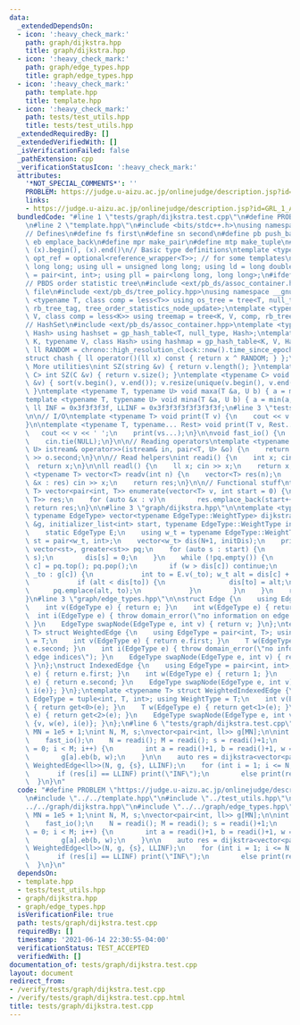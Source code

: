 ```yaml
---
data:
  _extendedDependsOn:
  - icon: ':heavy_check_mark:'
    path: graph/dijkstra.hpp
    title: graph/dijkstra.hpp
  - icon: ':heavy_check_mark:'
    path: graph/edge_types.hpp
    title: graph/edge_types.hpp
  - icon: ':heavy_check_mark:'
    path: template.hpp
    title: template.hpp
  - icon: ':heavy_check_mark:'
    path: tests/test_utils.hpp
    title: tests/test_utils.hpp
  _extendedRequiredBy: []
  _extendedVerifiedWith: []
  _isVerificationFailed: false
  _pathExtension: cpp
  _verificationStatusIcon: ':heavy_check_mark:'
  attributes:
    '*NOT_SPECIAL_COMMENTS*': ''
    PROBLEM: https://judge.u-aizu.ac.jp/onlinejudge/description.jsp?id=GRL_1_A
    links:
    - https://judge.u-aizu.ac.jp/onlinejudge/description.jsp?id=GRL_1_A
  bundledCode: "#line 1 \"tests/graph/dijkstra.test.cpp\"\n#define PROBLEM \"https://judge.u-aizu.ac.jp/onlinejudge/description.jsp?id=GRL_1_A\"\
    \n#line 2 \"template.hpp\"\n#include <bits/stdc++.h>\nusing namespace std;\n\n\
    // Defines\n#define fs first\n#define sn second\n#define pb push_back\n#define\
    \ eb emplace_back\n#define mpr make_pair\n#define mtp make_tuple\n#define all(x)\
    \ (x).begin(), (x).end()\n// Basic type definitions\ntemplate <typename T> using\
    \ opt_ref = optional<reference_wrapper<T>>; // for some templates\nusing ll =\
    \ long long; using ull = unsigned long long; using ld = long double;\nusing pii\
    \ = pair<int, int>; using pll = pair<long long, long long>;\n#ifdef __GNUG__\n\
    // PBDS order statistic tree\n#include <ext/pb_ds/assoc_container.hpp> // Common\
    \ file\n#include <ext/pb_ds/tree_policy.hpp>\nusing namespace __gnu_pbds;\ntemplate\
    \ <typename T, class comp = less<T>> using os_tree = tree<T, null_type, comp,\
    \ rb_tree_tag, tree_order_statistics_node_update>;\ntemplate <typename K, typename\
    \ V, class comp = less<K>> using treemap = tree<K, V, comp, rb_tree_tag, tree_order_statistics_node_update>;\n\
    // HashSet\n#include <ext/pb_ds/assoc_container.hpp>\ntemplate <typename T, class\
    \ Hash> using hashset = gp_hash_table<T, null_type, Hash>;\ntemplate <typename\
    \ K, typename V, class Hash> using hashmap = gp_hash_table<K, V, Hash>;\nconst\
    \ ll RANDOM = chrono::high_resolution_clock::now().time_since_epoch().count();\n\
    struct chash { ll operator()(ll x) const { return x ^ RANDOM; } };\n#endif\n//\
    \ More utilities\nint SZ(string &v) { return v.length(); }\ntemplate <typename\
    \ C> int SZ(C &v) { return v.size(); }\ntemplate <typename C> void UNIQUE(vector<C>\
    \ &v) { sort(v.begin(), v.end()); v.resize(unique(v.begin(), v.end()) - v.begin());\
    \ }\ntemplate <typename T, typename U> void maxa(T &a, U b) { a = max(a, b); }\n\
    template <typename T, typename U> void mina(T &a, U b) { a = min(a, b); }\nconst\
    \ ll INF = 0x3f3f3f3f, LLINF = 0x3f3f3f3f3f3f3f3f;\n#line 3 \"tests/test_utils.hpp\"\
    \n\n// I/O\ntemplate <typename T> void print(T v) {\n    cout << v << '\\n';\n\
    }\n\ntemplate <typename T, typename... Rest> void print(T v, Rest... vs) {\n \
    \   cout << v << ' ';\n    print(vs...);\n}\n\nvoid fast_io() {\n    ios_base::sync_with_stdio(false);\n\
    \    cin.tie(NULL);\n}\n\n// Reading operators\ntemplate <typename T, typename\
    \ U> istream& operator>>(istream& in, pair<T, U> &o) {\n    return in >> o.first\
    \ >> o.second;\n}\n\n// Read helpers\nint readi() {\n    int x; cin >> x;\n  \
    \  return x;\n}\n\nll readl() {\n    ll x; cin >> x;\n    return x;\n}\n\ntemplate\
    \ <typename T> vector<T> readv(int n) {\n    vector<T> res(n);\n    for (auto\
    \ &x : res) cin >> x;\n    return res;\n}\n\n// Functional stuff\ntemplate <typename\
    \ T> vector<pair<int, T>> enumerate(vector<T> v, int start = 0) {\n    vector<pair<int,\
    \ T>> res;\n    for (auto &x : v)\n        res.emplace_back(start++, x);\n   \
    \ return res;\n}\n\n#line 3 \"graph/dijkstra.hpp\"\n\ntemplate <typename GraphType,\
    \ typename EdgeType> vector<typename EdgeType::WeightType> dijkstra(int N, GraphType\
    \ &g, initializer_list<int> start, typename EdgeType::WeightType initDis) {\n\
    \    static EdgeType E;\n    using w_t = typename EdgeType::WeightType; using\
    \ st = pair<w_t, int>;\n    vector<w_t> dis(N+1, initDis);\n    priority_queue<st,\
    \ vector<st>, greater<st>> pq;\n    for (auto s : start) {\n        pq.emplace(0,\
    \ s);\n        dis[s] = 0;\n    }\n    while (!pq.empty()) {\n        auto [w,\
    \ c] = pq.top(); pq.pop();\n        if (w > dis[c]) continue;\n        for (auto\
    \ _to : g[c]) {\n            int to = E.v(_to); w_t alt = dis[c] + E.w(_to);\n\
    \            if (alt < dis[to]) {\n                dis[to] = alt;\n          \
    \      pq.emplace(alt, to);\n            }\n        }\n    }\n    return dis;\n\
    }\n#line 3 \"graph/edge_types.hpp\"\n\nstruct Edge {\n    using EdgeType = int;\n\
    \    int v(EdgeType e) { return e; }\n    int w(EdgeType e) { return 1; }\n  \
    \  int i(EdgeType e) { throw domain_error(\"no information on edge indices\");\
    \ }\n    EdgeType swapNode(EdgeType e, int v) { return v; }\n};\ntemplate <typename\
    \ T> struct WeightedEdge {\n    using EdgeType = pair<int, T>; using WeightType\
    \ = T;\n    int v(EdgeType e) { return e.first; }\n    T w(EdgeType e) { return\
    \ e.second; }\n    int i(EdgeType e) { throw domain_error(\"no information on\
    \ edge indices\"); }\n    EdgeType swapNode(EdgeType e, int v) { return {v, w(e)};\
    \ }\n};\nstruct IndexedEdge {\n    using EdgeType = pair<int, int>;\n    int v(EdgeType\
    \ e) { return e.first; }\n    int w(EdgeType e) { return 1; }\n    int i(EdgeType\
    \ e) { return e.second; }\n    EdgeType swapNode(EdgeType e, int v) { return {v,\
    \ i(e)}; }\n};\ntemplate <typename T> struct WeightedIndexedEdge {\n    using\
    \ EdgeType = tuple<int, T, int>; using WeightType = T;\n    int v(EdgeType e)\
    \ { return get<0>(e); }\n    T w(EdgeType e) { return get<1>(e); }\n    int i(EdgeType\
    \ e) { return get<2>(e); }\n    EdgeType swapNode(EdgeType e, int v) { return\
    \ {v, w(e), i(e)}; }\n};\n#line 6 \"tests/graph/dijkstra.test.cpp\"\n\nconst int\
    \ MN = 1e5 + 1;\nint N, M, s;\nvector<pair<int, ll>> g[MN];\n\nint main() {\n\
    \    fast_io();\n    N = readi(); M = readi(); s = readi()+1;\n    for (int i\
    \ = 0; i < M; i++) {\n        int a = readi()+1, b = readi()+1, w = readi();\n\
    \        g[a].eb(b, w);\n    }\n\n    auto res = dijkstra<vector<pair<int, ll>>[MN],\
    \ WeightedEdge<ll>>(N, g, {s}, LLINF);\n    for (int i = 1; i <= N; i++) {\n \
    \       if (res[i] == LLINF) print(\"INF\");\n        else print(res[i]);\n  \
    \  }\n}\n"
  code: "#define PROBLEM \"https://judge.u-aizu.ac.jp/onlinejudge/description.jsp?id=GRL_1_A\"\
    \n#include \"../../template.hpp\"\n#include \"../test_utils.hpp\"\n#include \"\
    ../../graph/dijkstra.hpp\"\n#include \"../../graph/edge_types.hpp\"\n\nconst int\
    \ MN = 1e5 + 1;\nint N, M, s;\nvector<pair<int, ll>> g[MN];\n\nint main() {\n\
    \    fast_io();\n    N = readi(); M = readi(); s = readi()+1;\n    for (int i\
    \ = 0; i < M; i++) {\n        int a = readi()+1, b = readi()+1, w = readi();\n\
    \        g[a].eb(b, w);\n    }\n\n    auto res = dijkstra<vector<pair<int, ll>>[MN],\
    \ WeightedEdge<ll>>(N, g, {s}, LLINF);\n    for (int i = 1; i <= N; i++) {\n \
    \       if (res[i] == LLINF) print(\"INF\");\n        else print(res[i]);\n  \
    \  }\n}\n"
  dependsOn:
  - template.hpp
  - tests/test_utils.hpp
  - graph/dijkstra.hpp
  - graph/edge_types.hpp
  isVerificationFile: true
  path: tests/graph/dijkstra.test.cpp
  requiredBy: []
  timestamp: '2021-06-14 22:30:55-04:00'
  verificationStatus: TEST_ACCEPTED
  verifiedWith: []
documentation_of: tests/graph/dijkstra.test.cpp
layout: document
redirect_from:
- /verify/tests/graph/dijkstra.test.cpp
- /verify/tests/graph/dijkstra.test.cpp.html
title: tests/graph/dijkstra.test.cpp
---
```

